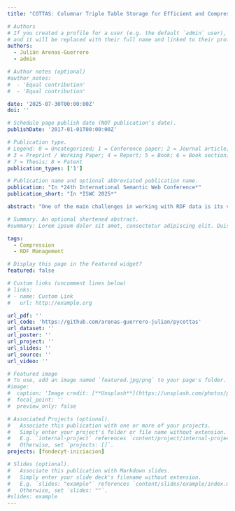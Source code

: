 ```yaml
---
title: "COTTAS: Columnar Triple Table Storage for Efficient and Compressed RDF Management"

# Authors
# If you created a profile for a user (e.g. the default `admin` user), write the username (folder name) here
# and it will be replaced with their full name and linked to their profile.
authors:
  - Julián Arenas-Guerrero
  - admin

# Author notes (optional)
#author_notes:
#  - 'Equal contribution'
#  - 'Equal contribution'

date: '2025-07-30T00:00:00Z'
doi: ''

# Schedule page publish date (NOT publication's date).
publishDate: '2017-01-01T00:00:00Z'

# Publication type.
# Legend: 0 = Uncategorized; 1 = Conference paper; 2 = Journal article;
# 3 = Preprint / Working Paper; 4 = Report; 5 = Book; 6 = Book section;
# 7 = Thesis; 8 = Patent
publication_types: ['1']

# Publication name and optional abbreviated publication name.
publication: "In *24th International Semantic Web Conference*"
publication_short: "In *ISWC 2025*"

abstract: "One of the main challenges in working with RDF data is its verbosity, as repeated IRIs and IRI prefixes lead to large files that are costly to store and process. HDT, a binary RDF format, addresses this by compressing data while supporting efficient triple pattern evaluation without decompression. However, its performance is highly dependent on index alignment with query patterns. In this paper, we introduce COTTAS, a storage model that encodes RDF graphs directly into the open-source Apache Parquet columnar format. COTTAS represents RDF as a triple table and leverages block range indexes (zone maps) to achieve high compression ratios and fast query execution over compressed data. We also provide pycottas, an open-source Python library that enables compression of RDF data into COTTAS format and supports efficient querying by translating triple patterns into SQL queries over COTTAS files. This implementation facilitates the adoption of COTTAS for managing RDF graphs. Experiments on the WDBench and DBpedia benchmarks show that COTTAS reduces storage requirements by around 50% with respect to HDT and exhibits competitive triple pattern evaluation, with less performance volatility across pattern types."

# Summary. An optional shortened abstract.
#summary: Lorem ipsum dolor sit amet, consectetur adipiscing elit. Duis posuere tellus ac convallis placerat. Proin tincidunt magna sed ex sollicitudin condimentum.

tags: 
  - Compression
  - RDF Management

# Display this page in the Featured widget?
featured: false

# Custom links (uncomment lines below)
# links:
# - name: Custom Link
#   url: http://example.org

url_pdf: ''
url_code: 'https://github.com/arenas-guerrero-julian/pycottas'
url_dataset: ''
url_poster: ''
url_project: ''
url_slides: ''
url_source: ''
url_video: ''

# Featured image
# To use, add an image named `featured.jpg/png` to your page's folder.
#image:
#  caption: 'Image credit: [**Unsplash**](https://unsplash.com/photos/pLCdAaMFLTE)'
#  focal_point: ''
#  preview_only: false

# Associated Projects (optional).
#   Associate this publication with one or more of your projects.
#   Simply enter your project's folder or file name without extension.
#   E.g. `internal-project` references `content/project/internal-project/index.md`.
#   Otherwise, set `projects: []`.
projects: [fondecyt-iniciacion]

# Slides (optional).
#   Associate this publication with Markdown slides.
#   Simply enter your slide deck's filename without extension.
#   E.g. `slides: "example"` references `content/slides/example/index.md`.
#   Otherwise, set `slides: ""`.
#slides: example
---
```

